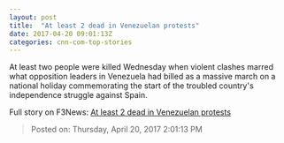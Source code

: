 ```yaml
---
layout: post
title:  "At least 2 dead in Venezuelan protests"
date: 2017-04-20 09:01:13Z
categories: cnn-com-top-stories
---
```


At least two people were killed Wednesday when violent clashes marred what opposition leaders in Venezuela had billed as a massive march on a national holiday commemorating the start of the troubled country's independence struggle against Spain.


Full story on F3News: [At least 2 dead in Venezuelan protests](http://www.f3nws.com/n/ZZFadF)

> Posted on: Thursday, April 20, 2017 2:01:13 PM
